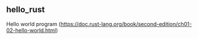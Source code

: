 ## hello_rust 

Hello world program (https://doc.rust-lang.org/book/second-edition/ch01-02-hello-world.html)
